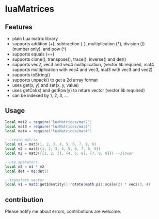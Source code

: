 # luaMatrices
## Features
* plain Lua matrix library
* supports addition (+), subtraction (-), multiplication (*), division (/) (number only), and pow (^)
* supports equals (==)
* supports clone(), transpose(), trace(), inverse() and det()
* supports vec2, vec3 and vec4 multiplication, (vector lib required, mat4 supports multiplication with vec4 and vec3, mat3 with vec3 and vec2)
* supports toString()
* supports unpack() to get a 2d array format
* uses get(x, y) and set(x, y, value)
* uses getCol(x) and getRow(y) to return vector (vector lib required)
* can be indexed by 1, 2, 3, ...

## Usage
```lua
local mat2 = require("luaMatrices/mat2")
local mat3 = require("luaMatrices/mat3")
local mat4 = require("luaMatrices/mat4")

--create matrix
local m1 = mat3(1, 2, 3, 4, 5, 6, 7, 8, 9)
local m2 = mat3({1, 2, 3, 4, 5, 6, 7, 8, 9})
local m2 = mat3({{1, 2, 3}, {4, 5, 6}, {7, 8, 9}}) --slower

--use operators
local m3 = m1 * m2
local det = m1:det()

--transform vector
local v1 = mat3:getIdentity():rotate(math.pi):scale(2) * vec2(3, 4)
```

## contribution
Please notify me about errors, contributions are welcome.